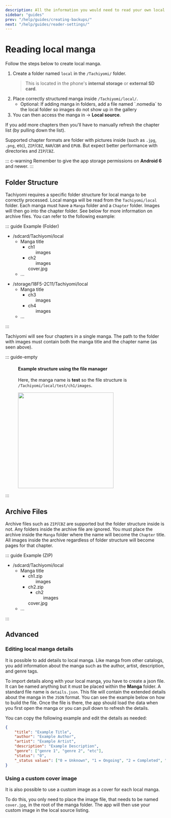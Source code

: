 ```yaml
---
description: All the information you would need to read your own local manga.
sidebar: "guides"
prev: "/help/guides/creating-backups/"
next: "/help/guides/reader-settings/"
---
```


# Reading local manga

Follow the steps below to create local manga.

1. Create a folder named `local` in the `/Tachiyomi/` folder.
	> This is located in the phone's **internal storage** or **external SD card**.
1. Place correctly structured manga inside `/Tachiyomi/local/`.
	<ul>
  		<li>Optional: If adding manga in folders, add a file named `.nomedia` to the local folder so images do not show up in the gallery</li>
	</ul>
1. You can then access the manga in <Navigation item="browse"/> → **Local source**.

If you add more chapters then you'll have to manually refresh the chapter list (by pulling down the list).

Supported chapter formats are folder with pictures inside (such as `.jpg`, `.png`, etc), `ZIP`/`CBZ`, `RAR`/`CBR` and `EPUB`. But expect better performance with directories and `ZIP`/`CBZ`.

::: c-warning
Remember to give the app storage permissions on **Android 6** and newer.
:::

## Folder Structure

Tachiyomi requires a specific folder structure for local manga to be correctly processed. Local manga will be read from the `Tachiyomi/local` folder. Each manga must have a `Manga` folder and a `Chapter` folder. Images will then go into the chapter folder. See below for more information on archive files. You can refer to the following example:

::: guide Example (Folder)
<div class="side-by-side">
	<ul class="file-tree">
		<li>
			/sdcard/Tachiyomi/local
			<ul>
				<li>
					<span class="ft-icon ft-folder">Manga title</span>
					<ul>
						<li>
							<span class="ft-icon ft-folder">ch1</span>
							<ul>
								<span class="ft-icon ft-image">images</span>
							</ul>
						</li>
						<li>
							<span class="ft-icon ft-folder">ch2</span>
							<ul>
								<span class="ft-icon ft-image">images</span>
							</ul>
						</li>
						<span class="ft-icon ft-image">cover.jpg</span>
					</ul>
				</li>
				<li>...</li>
			</ul>
		</li>
	</ul>
	<ul class="file-tree">
		<li>
			/storage/18F5-2C11/Tachiyomi/local
			<ul>
				<li>
					<span class="ft-icon ft-folder">Manga title</span>
					<ul>
						<li>
							<span class="ft-icon ft-folder">ch3</span>
							<ul>
								<span class="ft-icon ft-image">images</span>
							</ul>
						</li>
						<li>
							<span class="ft-icon ft-folder">ch4</span>
							<ul>
								<span class="ft-icon ft-image">images</span>
							</ul>
						</li>
					</ul>
				</li>
				<li>...</li>
			</ul>
		</li>
	</ul>
</div>
:::

Tachiyomi will see four chapters in a single manga.
The path to the folder with images must contain both the manga title and the chapter name (as seen above).

::: guide-empty
<figure class="centered">
	<h4>Example structure using the file manager</h4>
	<p>Here, the manga name is <strong>test</strong> so the file structure is <code>/Tachiyomi/local/test/ch1/images</code>.</p>
	<img class="zoomable" height="300" src="https://tachiyomi.org/icons/logo.svg">
</figure>
:::

## Archive Files
Archive files such as `ZIP`/`CBZ` are supported but the folder structure inside is not. Any folders inside the archive file are ignored. You must place the archive inside the `Manga` folder where the name will become the `Chapter` title. All images inside the archive regardless of folder structure will become pages for that chapter.

::: guide Example (ZIP)
<ul class="file-tree">
		<li>
			/sdcard/Tachiyomi/local
			<ul>
				<li>
					<span class="ft-icon ft-folder">Manga title</span>
					<ul>
						<li>
							<span class="ft-icon ft-zip">ch1.zip</span>
							<ul>
								<span class="ft-icon ft-image">images</span>
							</ul>
						</li>
						<li>
							<span class="ft-icon ft-zip">ch2.zip</span>
							<ul>
								<li>
									<span class="ft-icon ft-folder">ch2</span>
									<ul>
										<span class="ft-icon ft-image">images</span>
									</ul>
								</li>
							</ul>
						</li>
						<span class="ft-icon ft-image">cover.jpg</span>
					</ul>
				</li>
				<li>...</li>
			</ul>
		</li>
</ul>
:::


## Advanced

### Editing local manga details

It is possible to add details to local manga. Like manga from other catalogs, you add information about the manga such as the author, artist, description, and genre tags.

To import details along with your local manga, you have to create a json file. It can be named anything but it must be placed within the **Manga** folder. A standard file name is `details.json`. This file will contain the extended details about the manga in the `JSON` format. You can see the example below on how to build the file. Once the file is there, the app should load the data when you first open the manga or you can pull down to refresh the details.

You can copy the following example and edit the details as needed:
``` json
{
	"title": "Example Title",
	"author": "Example Author",
	"artist": "Example Artist",
	"description": "Example Description",
	"genre": ["genre 1", "genre 2", "etc"],
	"status": "0",
	"_status values": ["0 = Unknown", "1 = Ongoing", "2 = Completed", "3 = Licensed"]
}
```

### Using a custom cover image

It is also possible to use a custom image as a cover for each local manga.

To do this, you only need to place the image file, that needs to be named
`cover.jpg`, in the root of the manga folder. The app will then use your
custom image in the local source listing.
